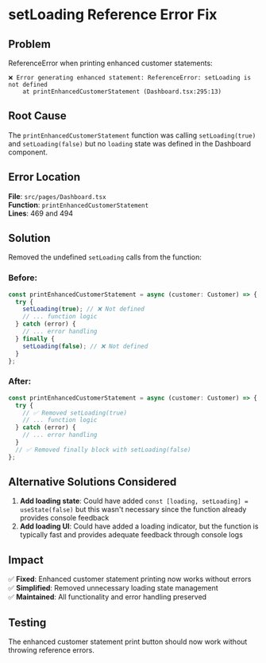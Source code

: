 # setLoading Reference Error Fix

## Problem

ReferenceError when printing enhanced customer statements:

```
❌ Error generating enhanced statement: ReferenceError: setLoading is not defined
    at printEnhancedCustomerStatement (Dashboard.tsx:295:13)
```

## Root Cause

The `printEnhancedCustomerStatement` function was calling `setLoading(true)` and `setLoading(false)` but no `loading` state was defined in the Dashboard component.

## Error Location

**File**: `src/pages/Dashboard.tsx`  
**Function**: `printEnhancedCustomerStatement`  
**Lines**: 469 and 494

## Solution

Removed the undefined `setLoading` calls from the function:

### Before:

```typescript
const printEnhancedCustomerStatement = async (customer: Customer) => {
  try {
    setLoading(true); // ❌ Not defined
    // ... function logic
  } catch (error) {
    // ... error handling
  } finally {
    setLoading(false); // ❌ Not defined
  }
};
```

### After:

```typescript
const printEnhancedCustomerStatement = async (customer: Customer) => {
  try {
    // ✅ Removed setLoading(true)
    // ... function logic
  } catch (error) {
    // ... error handling
  }
  // ✅ Removed finally block with setLoading(false)
};
```

## Alternative Solutions Considered

1. **Add loading state**: Could have added `const [loading, setLoading] = useState(false)` but this wasn't necessary since the function already provides console feedback
2. **Add loading UI**: Could have added a loading indicator, but the function is typically fast and provides adequate feedback through console logs

## Impact

✅ **Fixed**: Enhanced customer statement printing now works without errors  
✅ **Simplified**: Removed unnecessary loading state management  
✅ **Maintained**: All functionality and error handling preserved

## Testing

The enhanced customer statement print button should now work without throwing reference errors.
